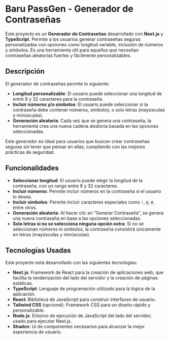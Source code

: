 # Baru PassGen - Generador de Contraseñas

Este proyecto es un **Generador de Contraseñas** desarrollado con **Next.js** y **TypeScript**. Permite a los usuarios generar contraseñas seguras personalizadas con opciones como longitud variable, inclusión de números y símbolos. Es una herramienta útil para aquellos que necesitan contraseñas aleatorias fuertes y fácilmente personalizables.

## Descripción

El generador de contraseñas permite lo siguiente:

- **Longitud personalizable**: El usuario puede seleccionar una longitud de entre 8 y 32 caracteres para la contraseña.
- **Incluir números y/o símbolos**: El usuario puede seleccionar si la contraseña debe contener números, símbolos, o solo letras (mayúsculas y minúsculas).
- **Generación aleatoria**: Cada vez que se genera una contraseña, la herramienta crea una nueva cadena aleatoria basada en las opciones seleccionadas.

Este generador es ideal para usuarios que buscan crear contraseñas seguras sin tener que pensar en ellas, cumpliendo con las mejores prácticas de seguridad.

## Funcionalidades

- **Seleccionar longitud**: El usuario puede elegir la longitud de la contraseña, con un rango entre 8 y 32 caracteres.
- **Incluir números**: Permite incluir números en la contraseña si el usuario lo desea.
- **Incluir símbolos**: Permite incluir caracteres especiales como `!`, `@`, `#`, entre otros.
- **Generación aleatoria**: Al hacer clic en "Generar Contraseña", se genera una nueva contraseña en base a las opciones seleccionadas.
- **Solo letras si no se selecciona ninguna opción extra**: Si no se seleccionan números ni símbolos, la contraseña consistirá únicamente en letras (mayúsculas y minúsculas).

## Tecnologías Usadas

Este proyecto está desarrollado con las siguientes tecnologías:

- **Next.js**: Framework de React para la creación de aplicaciones web, que facilita la renderización del lado del servidor y la creación de páginas estáticas.
- **TypeScript**: Lenguaje de programación utilizado para la lógica de la aplicación.
- **React**: Biblioteca de JavaScript para construir interfaces de usuario.
- **Tailwind CSS** (opcional): Framework CSS para un diseño rápido y personalizable.
- **Node.js**: Entorno de ejecución de JavaScript del lado del servidor, usado para ejecutar Next.js.
- **Shadcn**: Ui de componentes necesarios para alcanzar la mejor experiencia de usuario.
